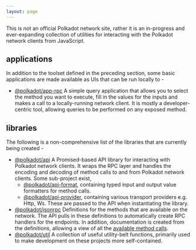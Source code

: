```yaml
---
layout: page
---
```


This is not an official Polkadot network site, rather it is an in-progress and ever-expanding collection of utilities for interacting with the Polkadot network clients from JavaScript.

## applications

In addition to the toolset defined in the preceding section, some basic applications are made available as UIs that can be run locally to -

- [@polkadot/app-rpc](https://github.com/polkadot-js/app-rpc) A simple query application that allows you to select the method you want to execute, fill in the values for the inputs and makes a call to a locally-running network client. It is mostly a developer-centric tool, allowing queries to be performed on any exposed method.

## libraries

The following is a non-comprehensive list of the libraries that are currently being created -

- [@polkadot/api](https://github.com/polkadot-js/api) A Promised-based API library for interacting with Polkadot network clients. It wraps the RPC layer and handles the encoding and decoding of method calls to and from Polkadot network clients. Some sub-project exist,
  - [@polkadot/api-format](https://github.com/polkadot-js/api-format), containing typed input and output value formatters for method calls.
  - [@polkadot/api-provider](https://github.com/polkadot-js/api-provider), containing various transport providers e.g. Http, Ws. These are passed to the API when instantiating the library.
- [@polkadot/jsonrpc](https://github.com/polkadot-js/jsonrpc) Definitions for the methods that are available on the network. The API pulls in these definitions to automatically create RPC handlers for the endpoints. In addition, documentation is created from the definitions, allowing a view of all the [available method calls](https://github.com/polkadot-js/jsonrpc/tree/master/docs).
- [@polkadot/util](https://github.com/polkadot-js/util) A collection of useful utility-belt functions, primarily used to make development on these projects more self-contained.
